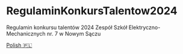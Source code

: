 # RegulaminKonkursTalentow2024

Regulamin konkursu talentów 2024 Zespół Szkół Elektryczno-Mechanicznych nr. 7 w Nowym Sączu

[Polish 🇵🇱](/langs/polish.md)